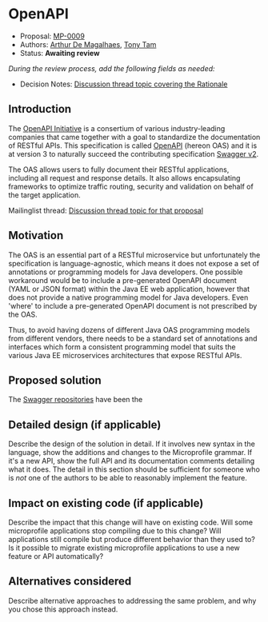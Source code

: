 # OpenAPI

* Proposal: [MP-0009](0009-OpenAPI.md)
* Authors: [Arthur De Magalhaes](https://github.com/arthurdm), [Tony Tam](https://github.com/fehguy)
* Status: **Awaiting review**

*During the review process, add the following fields as needed:*

* Decision Notes: [Discussion thread topic covering the  Rationale](https://groups.google.com/forum/#!topic/microprofile/CXq1h45_HOw)

## Introduction

The [OpenAPI Initiative](https://www.openapis.org/) is a consertium of various industry-leading companies that came together with a goal to standardize the documentation of RESTful APIs.  This specification is called [OpenAPI](https://github.com/OAI/OpenAPI-Specification/blob/OpenAPI.next/versions/3.0.md) (hereon OAS) and it is at version 3 to naturally succeed the contributing specification [Swagger v2](https://github.com/OAI/OpenAPI-Specification/blob/master/versions/2.0.md).

The OAS allows users to fully document their RESTful applications, including all request and response details.  It also allows encapsulating frameworks to optimize traffic routing, security and validation on behalf of the target application.

Mailinglist thread: [Discussion thread topic for that proposal](https://groups.google.com/forum/#!topic/microprofile/CXq1h45_HOw)

## Motivation

The OAS is an essential part of a RESTful microservice but unfortunately the specification is language-agnostic, which means it does not expose a set of annotations or programming models for Java developers. One possible workaround would be to include a pre-generated OpenAPI document (YAML or JSON format) within the Java EE web application, however that does not provide a native programming model for Java developers.  Even 'where' to include a pre-generated OpenAPI document is not prescribed by the OAS.  

Thus, to avoid having dozens of different Java OAS programming models from different vendors, there needs to be a standard set of annotations and interfaces which form a consistent programming model that suits the various Java EE microservices architectures that expose RESTful APIs.


## Proposed solution

The [Swagger repositories](https://github.com/swagger-api) have been the 

## Detailed design (if applicable)

Describe the design of the solution in detail. If it involves new
syntax in the language, show the additions and changes to the Microprofile
grammar. If it's a new API, show the full API and its documentation
comments detailing what it does. The detail in this section should be
sufficient for someone who is *not* one of the authors to be able to
reasonably implement the feature.

## Impact on existing code (if applicable)

Describe the impact that this change will have on existing code. Will some
microprofile applications stop compiling due to this change? Will applications still
compile but produce different behavior than they used to? Is it
possible to migrate existing microprofile applications to use a new feature or API automatically?

## Alternatives considered

Describe alternative approaches to addressing the same problem, and
why you chose this approach instead.
